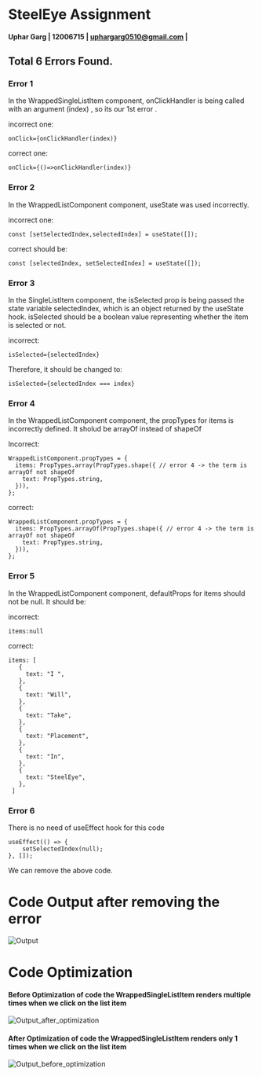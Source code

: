 
# SteelEye Assignment

#### Uphar Garg | 12006715 | uphargarg0510@gmail.com |

## Total 6 Errors Found.

### Error 1

In the WrappedSingleListItem component, onClickHandler is being called with an argument (index) , so its our 1st error . 

incorrect one:

```
onClick={onClickHandler(index)}

```

correct one:

```
onClick={()=>onClickHandler(index)}
```

### Error 2

In the WrappedListComponent component, useState was used incorrectly.

incorrect one:

```
const [setSelectedIndex,selectedIndex] = useState([]);

```


correct should be:

```
const [selectedIndex, setSelectedIndex] = useState([]);
```

### Error 3

In the SingleListItem component, the isSelected prop is being passed the state variable selectedIndex, which is an object returned by the useState hook. isSelected should be a boolean value representing whether the item is selected or not. 

incorrect:

```
isSelected={selectedIndex}
```

Therefore, it should be changed to:

```
isSelected={selectedIndex === index}
```

### Error 4

In the WrappedListComponent component, the propTypes for items is incorrectly defined. It sholud be arrayOf instead of shapeOf

Incorrect:

```
WrappedListComponent.propTypes = {
  items: PropTypes.array(PropTypes.shape({ // error 4 -> the term is arrayOf not shapeOf 
    text: PropTypes.string,
  })),
};
```


correct:

```
WrappedListComponent.propTypes = {
  items: PropTypes.arrayOf(PropTypes.shape({ // error 4 -> the term is arrayOf not shapeOf 
    text: PropTypes.string,
  })),
};
```

### Error 5

In the WrappedListComponent component, defaultProps for items should not be null. It should be:

incorrect:

```
items:null
```

correct: 

 ```
items: [                    
    {
      text: "I ",
    },
    {
      text: "Will",
    },
    {
      text: "Take",
    },
    {
      text: "Placement",
    },
    {
      text: "In",
    },
    {
      text: "SteelEye",
    },
  ]
 ```


### Error 6

There is no need of useEffect hook for this code

```
useEffect(() => {
    setSelectedIndex(null);
}, []);
```

We can remove the above code.

 
# Code Output after removing the error

![Output](https://user-images.githubusercontent.com/72004195/233855447-bf036993-8f23-4da9-bf8a-2ca085b2b660.png)


# Code Optimization

#### Before Optimization of code the WrappedSingleListItem renders multiple times when we click on the list item

![Output_after_optimization](https://user-images.githubusercontent.com/72004195/233855549-4946c2cd-fb6a-49fe-a166-ac4ba9f744ff.png)


#### After Optimization of code the WrappedSingleListItem renders only 1 times when we click on the list item

![Output_before_optimization](https://user-images.githubusercontent.com/72004195/233855575-f8976fba-b71e-40d1-87b8-8a09bcec87e3.png)


